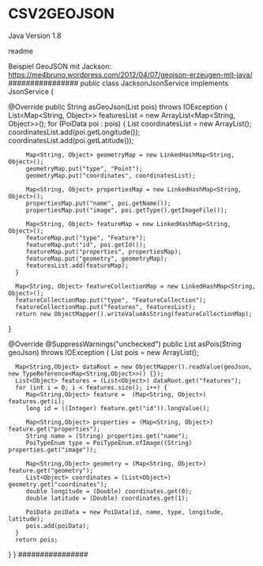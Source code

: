 ﻿# CSV2GEOJSON

Java Version 1.8

readme

Beispiel GeoJSON mit Jackson:
https://me4bruno.wordpress.com/2012/04/07/geojson-erzeugen-mit-java/
################
public class JacksonJsonService implements JsonService {
 
   @Override
   public String asGeoJson(List<PoiData> pois) throws IOException {
      List<Map<String, Object>> featuresList = new ArrayList<Map<String, Object>>();
      for (PoiData poi : pois) {
         List<Double> coordinatesList = new ArrayList<Double>();
         coordinatesList.add(poi.getLongitude());
         coordinatesList.add(poi.getLatitude());
 
         Map<String, Object> geometryMap = new LinkedHashMap<String, Object>();
         geometryMap.put("type", "Point");
         geometryMap.put("coordinates", coordinatesList);
 
         Map<String, Object> propertiesMap = new LinkedHashMap<String, Object>();
         propertiesMap.put("name", poi.getName());
         propertiesMap.put("image", poi.getType().getImageFile());
 
         Map<String, Object> featureMap = new LinkedHashMap<String, Object>();
         featureMap.put("type", "Feature");
         featureMap.put("id", poi.getId());
         featureMap.put("properties", propertiesMap);
         featureMap.put("geometry", geometryMap);
         featuresList.add(featureMap);
      }
 
      Map<String, Object> featureCollectionMap = new LinkedHashMap<String, Object>();
      featureCollectionMap.put("type", "FeatureCollection");
      featureCollectionMap.put("features", featuresList);
      return new ObjectMapper().writeValueAsString(featureCollectionMap);
   }
 
   @Override
   @SuppressWarnings("unchecked")
   public List<PoiData> asPois(String geoJson) throws IOException {
      List<PoiData> pois = new ArrayList<PoiData>();
 
      Map<String,Object> dataRoot = new ObjectMapper().readValue(geoJson, new TypeReference<Map<String,Object>>() {});
      List<Object> features = (List<Object>) dataRoot.get("features");
      for (int i = 0; i < features.size(); i++) {
         Map<String,Object> feature =  (Map<String, Object>) features.get(i);
         long id = ((Integer) feature.get("id")).longValue();
 
         Map<String,Object> properties = (Map<String, Object>) feature.get("properties");
         String name = (String) properties.get("name");
         PoiTypeEnum type = PoiTypeEnum.ofImage((String) properties.get("image"));
 
         Map<String,Object> geometry = (Map<String, Object>) feature.get("geometry");
         List<Object> coordinates = (List<Object>) geometry.get("coordinates");
         double longitude = (Double) coordinates.get(0);
         double latitude = (Double) coordinates.get(1);
 
         PoiData poiData = new PoiData(id, name, type, longitude, latitude);
         pois.add(poiData);
      }
      return pois;
   }
}
################